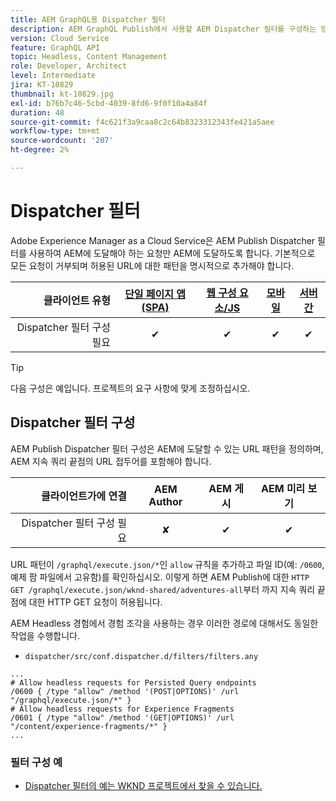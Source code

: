 ```yaml
---
title: AEM GraphQL용 Dispatcher 필터
description: AEM GraphQL Publish에서 사용할 AEM Dispatcher 필터를 구성하는 방법에 대해 알아봅니다.
version: Cloud Service
feature: GraphQL API
topic: Headless, Content Management
role: Developer, Architect
level: Intermediate
jira: KT-10829
thumbnail: kt-10829.jpg
exl-id: b76b7c46-5cbd-4039-8fd6-9f0f10a4a84f
duration: 48
source-git-commit: f4c621f3a9caa8c2c64b8323312343fe421a5aee
workflow-type: tm+mt
source-wordcount: '207'
ht-degree: 2%

---
```


# Dispatcher 필터

Adobe Experience Manager as a Cloud Service은 AEM Publish Dispatcher 필터를 사용하여 AEM에 도달해야 하는 요청만 AEM에 도달하도록 합니다. 기본적으로 모든 요청이 거부되며 허용된 URL에 대한 패턴을 명시적으로 추가해야 합니다.

| 클라이언트 유형 | [단일 페이지 앱(SPA)](../spa.md) | [웹 구성 요소/JS](../web-component.md) | [모바일](../mobile.md) | [서버 간](../server-to-server.md) |
|------------------------------------------:|:---------------------:|:----------------:|:---------:|:----------------:|
| Dispatcher 필터 구성 필요 | ✔ | ✔ | ✔ | ✔ |

>[!TIP]
>
> 다음 구성은 예입니다. 프로젝트의 요구 사항에 맞게 조정하십시오.

## Dispatcher 필터 구성

AEM Publish Dispatcher 필터 구성은 AEM에 도달할 수 있는 URL 패턴을 정의하며, AEM 지속 쿼리 끝점의 URL 접두어를 포함해야 합니다.

| 클라이언트가에 연결 | AEM Author | AEM 게시 | AEM 미리 보기 |
|------------------------------------------:|:----------:|:-------------:|:-------------:|
| Dispatcher 필터 구성 필요 | ✘ | ✔ | ✔ |

URL 패턴이 `/graphql/execute.json/*`인 `allow` 규칙을 추가하고 파일 ID(예: `/0600`, 예제 팜 파일에서 고유함)를 확인하십시오.
이렇게 하면 AEM Publish에 대한 `HTTP GET /graphql/execute.json/wknd-shared/adventures-all`부터 까지 지속 쿼리 끝점에 대한 HTTP GET 요청이 허용됩니다.

AEM Headless 경험에서 경험 조각을 사용하는 경우 이러한 경로에 대해서도 동일한 작업을 수행합니다.

+ `dispatcher/src/conf.dispatcher.d/filters/filters.any`

```
...
# Allow headless requests for Persisted Query endpoints
/0600 { /type "allow" /method '(POST|OPTIONS)' /url "/graphql/execute.json/*" }
# Allow headless requests for Experience Fragments
/0601 { /type "allow" /method '(GET|OPTIONS)' /url "/content/experience-fragments/*" }
...
```

### 필터 구성 예

+ [Dispatcher 필터의 예는 WKND 프로젝트에서 찾을 수 있습니다.](https://github.com/adobe/aem-guides-wknd/blob/main/dispatcher/src/conf.dispatcher.d/filters/filters.any#L28)

